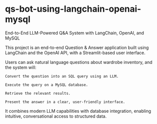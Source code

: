 # qs-bot-using-langchain-openai-mysql

End-to-End LLM-Powered Q&A System with LangChain, OpenAI, and MySQL

This project is an end-to-end Question & Answer application built using LangChain and the OpenAI API, with a Streamlit-based user interface.

Users can ask natural language questions about wardrobe inventory, and the system will:

    Convert the question into an SQL query using an LLM.

    Execute the query on a MySQL database.

    Retrieve the relevant results.

    Present the answer in a clear, user-friendly interface.

It combines modern LLM capabilities with database integration, enabling intuitive, conversational access to structured data.
